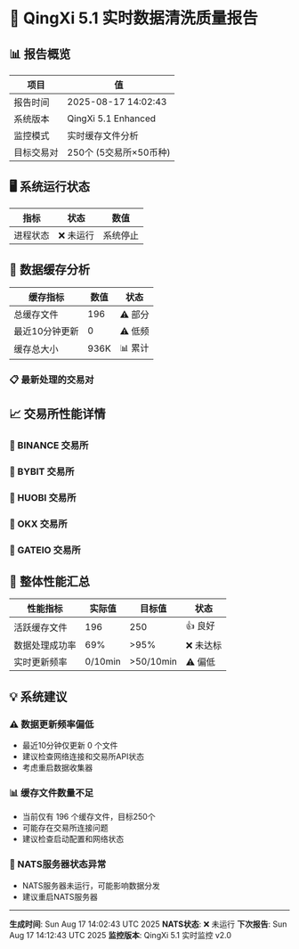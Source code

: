 # 🚀 QingXi 5.1 实时数据清洗质量报告

## 📊 报告概览

| 项目 | 值 |
|------|-----|
| 报告时间 | 2025-08-17 14:02:43 |
| 系统版本 | QingXi 5.1 Enhanced |
| 监控模式 | 实时缓存文件分析 |
| 目标交易对 | 250个 (5交易所×50币种) |

## 🖥️ 系统运行状态

| 指标 | 状态 | 数值 |
|------|------|------|
| 进程状态 | ❌ 未运行 | 系统停止 |

## 📁 数据缓存分析

| 缓存指标 | 数值 | 状态 |
|----------|------|------|
| 总缓存文件 | 196 | ⚠️ 部分 |
| 最近10分钟更新 | 0 | ⚠️ 低频 |
| 缓存总大小 | 936K | 📊 累计 |

### 📋 最新处理的交易对



## 📈 交易所性能详情

### 🏪 BINANCE 交易所

### 🏪 BYBIT 交易所

### 🏪 HUOBI 交易所

### 🏪 OKX 交易所

### 🏪 GATEIO 交易所

## 🎯 整体性能汇总

| 性能指标 | 实际值 | 目标值 | 状态 |
|----------|--------|--------|------|
| 活跃缓存文件 | 196 | 250 | 👍 良好 |
| 数据处理成功率 | 69% | >95% | ❌ 未达标 |
| 实时更新频率 | 0/10min | >50/10min | ⚠️ 偏低 |

## 💡 系统建议

### ⚠️ 数据更新频率偏低
- 最近10分钟仅更新 0 个文件
- 建议检查网络连接和交易所API状态
- 考虑重启数据收集器

### 📊 缓存文件数量不足
- 当前仅有 196 个缓存文件，目标250个
- 可能存在交易所连接问题
- 建议检查启动配置和网络状态

### 🔗 NATS服务器状态异常
- NATS服务器未运行，可能影响数据分发
- 建议重启NATS服务器

---

**生成时间**: Sun Aug 17 14:02:43 UTC 2025
**NATS状态**: ❌ 未运行
**下次报告**: Sun Aug 17 14:12:43 UTC 2025
**监控版本**: QingXi 5.1 实时监控 v2.0
